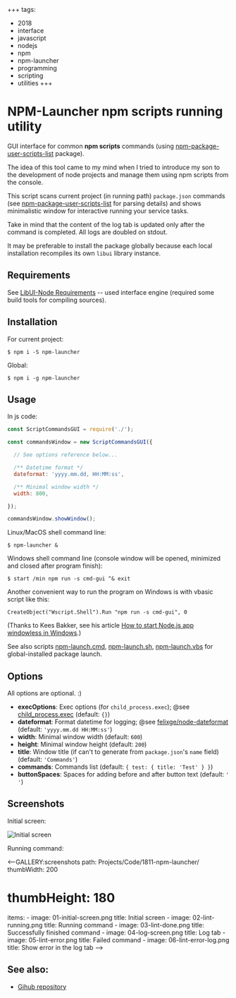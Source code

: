 +++
tags:
  - 2018
  - interface
  - javascript
  - nodejs
  - npm
  - npm-launcher
  - programming
  - scripting
  - utilities
+++

# NPM-Launcher npm scripts running utility

GUI interface for common **npm scripts** commands (using
[npm-package-user-scripts-list](https://github.com/lilliputten/npm-package-user-scripts-list)
package).

The idea of this tool came to my mind when I tried to introduce my son to the
development of node projects and manage them using npm scripts from the
console.

This script scans current project (in running path) `package.json` commands (see
[npm-package-user-scripts-list](https://github.com/lilliputten/npm-package-user-scripts-list)
for parsing details) and shows minimalistic window for interactive running your
service tasks.

Take in mind that the content of the log tab is updated only after the command
is completed. All logs are doubled on stdout.

It may be preferable to install the package globally because each local
installation recompiles its own `libui` library instance.

## Requirements

See [LibUI-Node
Requirements](https://github.com/parro-it/libui-node#prerequisites) -- used
interface engine (required some build tools for compiling sources).

## Installation

For current project:

```shell
$ npm i -S npm-launcher
```
Global:
```shell
$ npm i -g npm-launcher
```

## Usage

In js code:

```js
const ScriptCommandsGUI = require('./');

const commandsWindow = new ScriptCommandsGUI({

  // See options reference below...

  /** Datetime format */
  dateformat: 'yyyy.mm.dd, HH:MM:ss',

  /** Minimal window width */
  width: 800,

});

commandsWindow.showWindow();
```

Linux/MacOS shell command line:
```shell
$ npm-launcher &
```

Windows shell command line (console window will be opened, minimized and closed after program finish):
```shell
$ start /min npm run -s cmd-gui ^& exit
```

Another convenient way to run the program on Windows is with vbasic script like this:
```vbscript
CreateObject("Wscript.Shell").Run "npm run -s cmd-gui", 0
```

(Thanks to Kees Bakker, see his article [How to start Node.js app windowless in
Windows](https://keestalkstech.com/2016/07/start-nodejs-app-windowless-windows/).)

See also scripts [npm-launch.cmd](npm-launch.cmd),
[npm-launch.sh](npm-launch.sh), [npm-launch.vbs](npm-launch.vbs) for
global-installed package launch.

## Options

All options are optional. :)

<!-- options begin -->
<!-- generated via `scan-options.sh` at 2018.11.27 01:36:25 -->
- **execOptions**: Exec options (for `child_process.exec`); @see [child_process.exec](https://nodejs.org/api/child_process.html#child_process_child_process_exec_command_options_callback) (default: `{}`)
- **dateformat**: Format datetime for logging; @see [felixge/node-dateformat](https://github.com/felixge/node-dateformat#usage) (default: `'yyyy.mm.dd HH:MM:ss'`)
- **width**: Minimal window width (default: `600`)
- **height**: Minimal window height (default: `200`)
- **title**: Window title (if can't to generate from `package.json`'s `name` field) (default: `'Commands'`)
- **commands**: Commands list (default: `{ test: { title: 'Test' } }`)
- **buttonSpaces**: Spaces for adding before and after button text (default: `' '`)
<!-- options end -->

## Screenshots

Initial screen:

![Initial screen](screenshots/01-initial-screen.png "Initial screen")

Running command:

<--GALLERY:screenshots
  path: Projects/Code/1811-npm-launcher/
  thumbWidth: 200
  # thumbHeight: 180
  items:
    -
      image: 01-initial-screen.png
      title: Initial screen
    -
      image: 02-lint-running.png
      title: Running command
    -
      image: 03-lint-done.png
      title: Successfully finished command
    -
      image: 04-log-screen.png
      title: Log tab
    -
      image: 05-lint-error.png
      title: Failed command
    -
      image: 06-lint-error-log.png
      title: Show error in the log tab
-->

## See also:

- [Gihub repository](https://github.com/lilliputten/npm-launcher)
